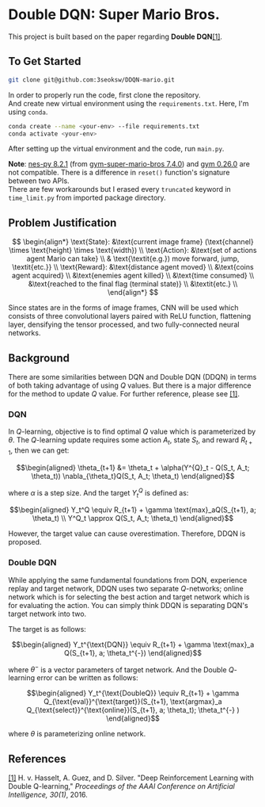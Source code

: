 # Double DQN: Super Mario Bros.

This project is built based on the paper regarding <b>Double DQN</b>[[1]](#1).

## To Get Started

```zsh
git clone git@github.com:3seoksw/DDQN-mario.git
```

In order to properly run the code, first clone the repository.<br>
And create new virtual environment using the `requirements.txt`. Here, I'm using `conda`.<br>

```zsh
conda create --name <your-env> --file requirements.txt
conda activate <your-env>
```

After setting up the virtual environment and the code, run `main.py`.<br>

**Note**: [nes-py 8.2.1](https://pypi.org/project/nes-py/) (from [gym-super-mario-bros 7.4.0](https://pypi.org/project/gym-super-mario-bros/)) and
[gym 0.26.0](https://gymnasium.farama.org/content/migration-guide/) are not compatible.
There is a difference in `reset()` function's signature between two APIs.<br>
There are few workarounds but I erased every `truncated` keyword in `time_limit.py` from imported package directory.

## Problem Justification

$$
\begin{align*}
    \text{State}: &\text{current image frame} (\text{channel} \times \text{height} \times \text{width}) \\
    \text{Action}: &\text{set of actions agent Mario can take} \\
    & \text{\textit{e.g.}) move forward, jump, \textit{etc.}} \\
    \text{Reward}: &\text{distance agent moved} \\
    &\text{coins agent acquired} \\
    &\text{enemies agent killed} \\
    &\text{time consumed} \\
    &\text{reached to the final flag (terminal state)} \\
    &\textit{etc.} \\
\end{align*}
$$

Since states are in the forms of image frames, CNN will be used which consists of three convolutional layers paired with ReLU function, flattening layer, densifying the tensor processed, and two fully-connected neural networks. <br>

## Background

There are some similarities between DQN and Double DQN (DDQN) in terms of both taking advantage of using $Q$ values.
But there is a major difference for the method to update $Q$ value.
For further reference, please see [[1]](#1).

### DQN

In $Q$-learning, objective is to find optimal $Q$ value which is parameterized by $\theta$.
The $Q$-learning update requires some action $A_t$, state $S_t$, and reward $R_{t+1}$,
then we can get:

```math
\begin{aligned}
    \theta_{t+1} &= \theta_t + \alpha(Y^{Q}_t - Q(S_t, A_t; \theta_t))
    \nabla_{\theta_t}Q(S_t, A_t; \theta_t)
\end{aligned}
```

where $\alpha$ is a step size. And the target $Y_t^Q$ is defined as:

```math
\begin{aligned}
    Y_t^Q \equiv R_{t+1} + \gamma \text{max}_aQ(S_{t+1}, a; \theta_t) \\
    Y^Q_t \approx Q(S_t, A_t; \theta_t)
\end{aligned}
```

However, the target value can cause overestimation. Therefore, DDQN is proposed.

### Double DQN

While applying the same fundamental foundations from DQN, experience replay and target network, DDQN uses two separate $Q$-networks;
online network which is for selecting the best action
and target network which is for evaluating the action.
You can simply think DDQN is separating DQN's target network into two.

The target is as follows:

```math
\begin{aligned}
    Y_t^{\text{DQN}} \equiv R_{t+1} + \gamma \text{max}_a Q(S_{t+1}, a; \theta_t^{-})
\end{aligned}
```

where $\theta^{-}$ is a vector parameters of target network. And the Double $Q$-learning error can be written as follows:

```math
\begin{aligned}
    Y_t^{\text{DoubleQ}} \equiv R_{t+1} + \gamma Q_{\text{eval}}^{\text{target}}(S_{t+1},
    \text{argmax}_a Q_{\text{select}}^{\text{online}}(S_{t+1}, a; \theta_t); \theta_t^{-}
)
\end{aligned}
```

where $\theta$ is parameterizing online network.

## References

<a id="1" href="https://ojs.aaai.org/index.php/AAAI/article/view/10295">[1]</a>
H. v. Hasselt, A. Guez, and D. Silver. "Deep Reinforcement Learning with Double Q-learning,"
<i>Proceedings of the AAAI Conference on Artificial Intelligence, 30(1)</i>, 2016.
